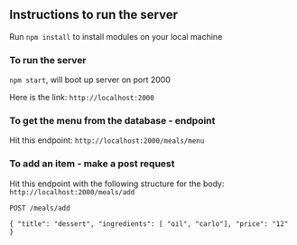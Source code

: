 ## Instructions to run the server

Run `npm install` to install modules on your local machine

### To run the server
 `npm start`, will boot up server on port 2000

 Here is the link: `http://localhost:2000`

 ### To get the menu from the database - endpoint

 Hit this endpoint: `http://localhost:2000/meals/menu`

 ### To add an item - make a post request

 Hit this endpoint with the following structure for the body: `http://localhost:2000/meals/add`


 `POST /meals/add`

`{
	"title": "dessert",
	"ingredients": [ "oil", "carlo"],
	"price": "12"
}`

 


